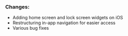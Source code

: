 ### Changes:
- Adding home screen and lock screen widgets on iOS
- Restructuring in-app navigation for easier access
- Various bug fixes